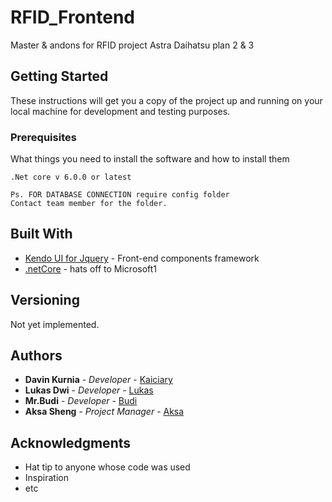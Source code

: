 # RFID_Frontend

Master & andons for RFID project Astra Daihatsu plan 2 & 3

## Getting Started

These instructions will get you a copy of the project up and running on your local machine for development and testing purposes.

### Prerequisites

What things you need to install the software and how to install them

```
.Net core v 6.0.0 or latest

Ps. FOR DATABASE CONNECTION require config folder
Contact team member for the folder.
```

## Built With

* [Kendo UI for Jquery](https://www.telerik.com/kendo-jquery-ui) - Front-end components framework
* [.netCore](https://dotnet.microsoft.com/en-us/download) - hats off to Microsoft1

## Versioning

Not yet implemented. 

## Authors

* **Davin Kurnia** - *Developer* - [Kaiciary](https://github.com/Kaiciary)
* **Lukas Dwi** - *Developer* - [Lukas](https://github.com/Kaiciary)
* **Mr.Budi** - *Developer* - [Budi](https://github.com/Kaiciary)
* **Aksa Sheng** - *Project Manager* - [Aksa](https://github.com/Kaiciary)

## Acknowledgments
* Hat tip to anyone whose code was used
* Inspiration
* etc
